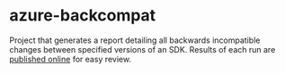 # azure-backcompat
Project that generates a report detailing all backwards incompatible changes between specified versions of an SDK. 
Results of each run are [published online](https://jonathangiles.github.io/azure-backcompat) for easy review.